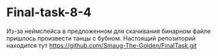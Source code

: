 # Final-task-8-4

Из-за неймспейса в предложенном для скачивания бинарном файле пришлось произвести танцы с бубном. Настоящий репозиторий находится тут https://github.com/Smaug-The-Golden/FinalTask.git
